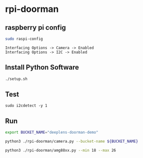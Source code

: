 # rpi-doorman

## raspberry pi config

```bash
sudo raspi-config
```

```
Interfacing Options -> Camera -> Enabled
Interfacing Options -> I2C -> Enabled
```

## Install Python Software

```bash
./setup.sh
```

## Test

```
sudo i2cdetect -y 1
```

## Run

```bash
export BUCKET_NAME="deeplens-doorman-demo"

python3 ./rpi-doorman/camera.py --bucket-name ${BUCKET_NAME}

python3 ./rpi-doorman/amg88xx.py --min 18 --max 26
```
